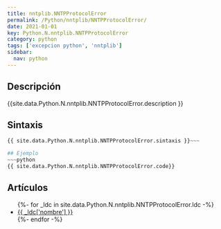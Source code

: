 ```yaml
---
title: nntplib.NNTPProtocolError
permalink: /Python/nntplib/NNTPProtocolError/
date: 2021-01-01
key: Python.N.nntplib.NNTPProtocolError
category: python
tags: ['excepcion python', 'nntplib']
sidebar: 
  nav: python
---
```


## Descripción
{{site.data.Python.N.nntplib.NNTPProtocolError.description }}

## Sintaxis
~~~python
{{ site.data.Python.N.nntplib.NNTPProtocolError.sintaxis }}~~~

## Ejemplo
~~~python
{{ site.data.Python.N.nntplib.NNTPProtocolError.code}}
~~~

## Artículos
<ul>
{%- for _ldc in site.data.Python.N.nntplib.NNTPProtocolError.ldc -%}
   <li>
       <a href="{{_ldc['url'] }}">{{ _ldc['nombre'] }}</a>
   </li>
{%- endfor -%}
</ul>
